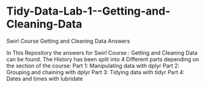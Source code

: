 # Tidy-Data-Lab-1--Getting-and-Cleaning-Data
Swirl Course Getting and Cleaning Data Answers

In This Repository the answers for Swirl Course : Getting and Cleaning Data can be found.
The History has been split into 4 Different parts depending on the section of the course:
   Part 1:  Manipulating data with dplyr
   Part 2:  Grouping and chaining with dplyr
   Part 3:  Tidying data with tidyr
   Part 4:  Dates and times with lubridate
